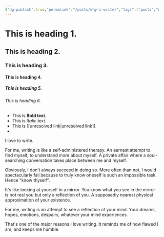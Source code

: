```yaml
---
{"dg-publish":true,"permalink":"/posts/why-i-write/","tags":["posts","writing"],"created":"2023-12-01"}
---
```


# This is heading 1.

## This is heading 2.

### This is heading 3.

#### This is heading 4.

##### This is heading 5.

###### This is heading 6.

- This is **Bold text**.
- This is *Italic* text.
- This is [[unresolved link\|unresolved link]].
- 

I love to write.

For me, writing is like a self-administered therapy. An earnest attempt to find myself, to understand more about myself. A private affair where a soul-searching conversation takes place between me and myself.

Obviously, I don't always succeed in doing so. More often than not, I would spectacularly fail because to truly know oneself is such an impossible task. Hence "know thyself".

It's like looking at yourself in a mirror. You know what you see in the mirror is not real you but only a reflection of you. A supposedly nearest physical approximation of your existence.

For me, writing is an attempt to see a reflection of your mind. Your dreams, hopes, emotions, despairs, whatever your mind experiences.

That's one of the major reasons I love writing. It reminds me of how flawed I am, and keeps me humble.